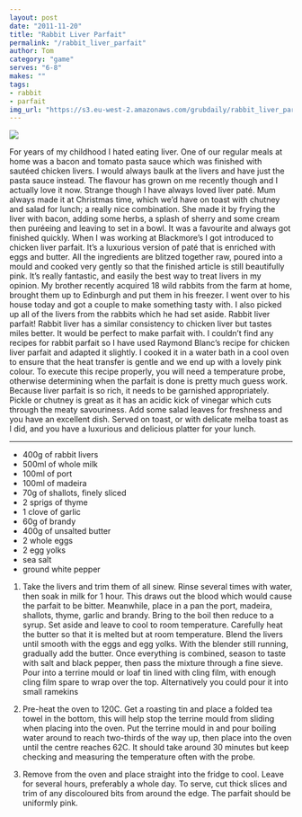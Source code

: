 ```yaml
---
layout: post
date: "2011-11-20"
title: "Rabbit Liver Parfait"
permalink: "/rabbit_liver_parfait"
author: Tom
category: "game"
serves: "6-8"
makes: ""
tags:
- rabbit
- parfait
img_url: "https://s3.eu-west-2.amazonaws.com/grubdaily/rabbit_liver_parfait.jpg"
---
```

<img src="https://s3.eu-west-2.amazonaws.com/grubdaily/rabbit_liver_parfait.jpg" />

For years of my childhood I hated eating liver. One of our regular meals at home was a bacon and tomato pasta sauce which was finished with sautéed chicken livers. I would always baulk at the livers and have just the pasta sauce instead. The flavour has grown on me recently though and I actually love it now. Strange though I have always loved liver paté. Mum always made it at Christmas time, which we’d have on toast with chutney and salad for lunch; a really nice combination. She made it by frying the liver with bacon, adding some herbs, a splash of sherry and some cream then puréeing and leaving to set in a bowl. It was a favourite and always got finished quickly. When I was working at Blackmore’s I got introduced to chicken liver parfait. It’s a luxurious version of paté that is enriched with eggs and butter. All the ingredients are blitzed together raw, poured into a mould and cooked very gently so that the finished article is still beautifully pink. It’s really fantastic, and easily the best way to treat livers in my opinion. My brother recently acquired 18 wild rabbits from the farm at home, brought them up to Edinburgh and put them in his freezer. I went over to his house today and got a couple to make something tasty with. I also picked up all of the livers from the rabbits which he had set aside. Rabbit liver parfait! Rabbit liver has a similar consistency to chicken liver but tastes miles better. It would be perfect to make parfait with. I couldn’t find any recipes for rabbit parfait so I have used Raymond Blanc’s recipe for chicken liver parfait and adapted it slightly. I cooked it in a water bath in a cool oven to ensure that the heat transfer is gentle and we end up with a lovely pink colour. To execute this recipe properly, you will need a temperature probe, otherwise determining when the parfait is done is pretty much guess work. Because liver parfait is so rich, it needs to be garnished appropriately. Pickle or chutney is great as it has an acidic kick of vinegar which cuts through the meaty savouriness. Add some salad leaves for freshness and you have an excellent dish. Served on toast, or with delicate melba toast as I did, and you have a luxurious and delicious platter for your lunch.

---
* 400g of rabbit livers
* 500ml of whole milk
* 100ml of port
* 100ml of madeira
* 70g of shallots, finely sliced
* 2 sprigs of thyme
* 1 clove of garlic
* 60g of brandy
* 400g of unsalted butter
* 2 whole eggs
* 2 egg yolks
* sea salt
* ground white pepper

1. Take the livers and trim them of all sinew. Rinse several times with water, then soak in milk for 1 hour. This draws out the blood which would cause the parfait to be bitter. Meanwhile, place in a pan the port, madeira, shallots, thyme, garlic and brandy. Bring to the boil then reduce to a syrup. Set aside and leave to cool to room temperature. Carefully heat the butter so that it is melted but at room temperature. Blend the livers until smooth with the eggs and egg yolks. With the blender still running, gradually add the butter. Once everything is combined, season to taste with salt and black pepper, then pass the mixture through a fine sieve. Pour into a terrine mould or loaf tin lined with cling film, with enough cling film spare to wrap over the top. Alternatively you could pour it into small ramekins

2. Pre-heat the oven to 120C. Get a roasting tin and place a folded tea towel in the bottom, this will help stop the terrine mould from sliding when placing into the oven. Put the terrine mould in and pour boiling water around to reach two-thirds of the way up, then place into the oven until the centre reaches 62C. It should take around 30 minutes but keep checking and measuring the temperature often with the probe.

3. Remove from the oven and place straight into the fridge to cool. Leave for several hours, preferably a whole day. To serve, cut thick slices and trim of any discoloured bits from around the edge. The parfait should be uniformly pink.

